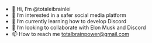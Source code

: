 - 👋 Hi, I’m @totaleibrainlei
- 👀 I’m interested in a safer social media platform
- 🌱 I’m currently learning how to develop Discord
- 💞️ I’m looking to collaborate with Elon Musk and Discord
- 📫 How to reach me totalbrainpower@gmail.com

<!---
totaleibrainlei/totaleibrainlei is a ✨ special ✨ repository because its `README.md` (this file) appears on your GitHub profile.
You can click the Preview link to take a look at your changes.
--->
